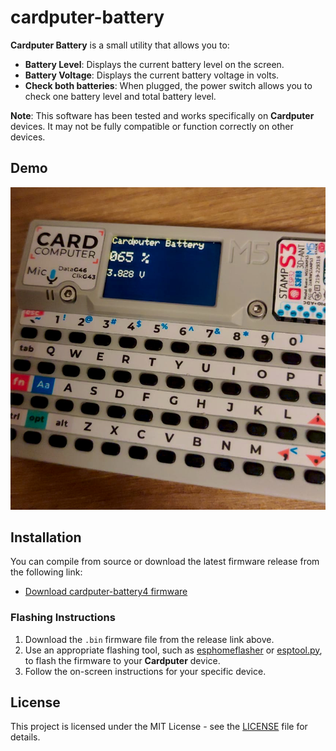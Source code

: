 # cardputer-battery

**Cardputer Battery** is a small utility that allows you to:
- **Battery Level**: Displays the current battery level on the screen.
- **Battery Voltage**: Displays the current battery voltage in volts.
- **Check both batteries**: When plugged, the power switch allows you to check one battery level and total battery level.

**Note**: This software has been tested and works specifically on **Cardputer** devices. It may not be fully compatible or function correctly on other devices.

## Demo

![Cardputer-battery4 demo](./cardputer-battery4_demo.jpeg)

## Installation

You can compile from source or download the latest firmware release from the following link:

- [Download cardputer-battery4 firmware](https://github.com/atarantini/cardputer-battery/releases/download/cardputer-battery4/cardputer-battery4.bin)

### Flashing Instructions

1. Download the `.bin` firmware file from the release link above.
2. Use an appropriate flashing tool, such as [esphomeflasher](https://github.com/esphome/esphome-flasher) or [esptool.py](https://github.com/espressif/esptool), to flash the firmware to your **Cardputer** device.
3. Follow the on-screen instructions for your specific device.

## License

This project is licensed under the MIT License - see the [LICENSE](LICENSE) file for details.